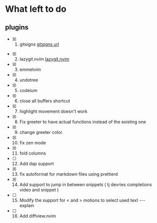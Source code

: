 # What left to do

## plugins


- [x] 1. gitsigns [gitsigns url](https://github.com/lewis6991/gitsigns.nvim) 
* [x] 2. lazygit.nvim [lazygit.nvim](https://github.com/kdheepak/lazygit.nvim)
* [x] 3. emmetvim
* [x] 4. undotree
* [x] 5. codeium
* [x] 6. close all buffers shortcut
* [x] 7. highlight movement doesn't work
* [x] 8. Fix greeter to have actual functions instead of the existing one
* [x] 9. change greeter color.
* [x] 10. fix zen mode
* [x] 11. fold columns <!--look through astro extension--->
* [ ] 12. Add dap support
* [x] 13. fix autoformat for markdown files using prettierd
* [x] 14. Add support to jump in between snippets ( tj devries completions video and snippet )
* [ ] 15. Modify the support for < and > motions to select used text --- explain
* [ ] 16. Add diffview.nvim 
